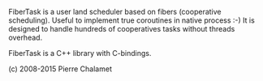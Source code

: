 FiberTask is a user land scheduler based on fibers (cooperative scheduling). Useful to implement true coroutines in native process :-)
It is designed to handle hundreds of cooperatives tasks without threads overhead.

FiberTask is a C++ library with C-bindings.

(c) 2008-2015 Pierre Chalamet